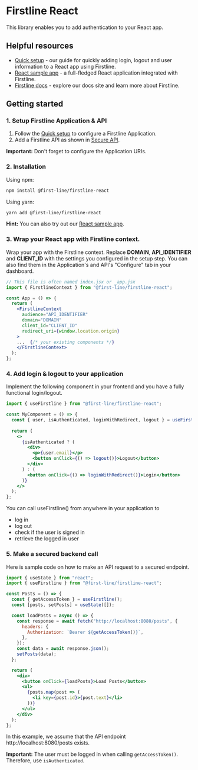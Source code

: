 # Firstline React

This library enables you to add authentication to your React app.

## Helpful resources

- [Quick setup](https://docs.firstline.sh/quicksetup) - our guide for quickly adding login, logout and user information to a React app using Firstline.
- [React sample app](https://github.com/firstline-idp/sample-firstline-react) - a full-fledged React application integrated with Firstline.
- [Firstline docs](https://docs.firstline.sh) - explore our docs site and learn more about Firstline.

## Getting started

### 1. Setup Firstline Application & API

1. Follow the [Quick setup](https://docs.firstline.sh/quicksetup) to configure a Firstline Application.
2. Add a Firstline API as shown in [Secure API](https://docs.firstline.sh/secureapi).

**Important:** Don't forget to configure the Application URIs.

### 2. Installation

Using npm:

```sh
npm install @first-line/firstline-react
```

Using yarn:

```sh
yarn add @first-line/firstline-react
```

**Hint:** You can also try out our [React sample app](https://github.com/firstline-idp/sample-firstline-react).

### 3. Wrap your React app with Firstline context.

Wrap your app with the Firstline context. Replace **DOMAIN**, **API_IDENTIFIER** and **CLIENT_ID** with the settings you configured in the setup step. You can also find them in the Application's and API's "Configure" tab in your dashboard.

```jsx
// This file is often named index.jsx or _app.jsx
import { FirstlineContext } from "@first-line/firstline-react";

const App = () => {
  return (
    <FirstlineContext
      audience="API_IDENTIFIER"
      domain="DOMAIN"
      client_id="CLIENT_ID"
      redirect_uri={window.location.origin}
    >
    ...  {/* your existing components */}
    </FirstlineContext>
  );
};
```

### 4. Add login & logout to your application

Implement the following component in your frontend and you have a fully functional login/logout.

```jsx
import { useFirstline } from "@first-line/firstline-react";

const MyComponent = () => {
  const { user, isAuthenticated, loginWithRedirect, logout } = useFirstline();
  
  return (
    <>
      {isAuthenticated ? (
        <div>
          <p>{user.email}</p>
          <button onClick={() => logout()}>Logout</button>
        </div>
      ) : (
        <button onClick={() => loginWithRedirect()}>Login</button>
      )}
    </>
  );
};
```

You can call useFirstline() from anywhere in your application to
- log in
- log out
- check if the user is signed in
- retrieve the logged in user

### 5. Make a secured backend call

Here is sample code on how to make an API request to a secured endpoint.

```jsx
import { useState } from "react";
import { useFirstline } from "@first-line/firstline-react";

const Posts = () => {
  const { getAccessToken } = useFirstline();
  const [posts, setPosts] = useState([]);

  const loadPosts = async () => {
    const response = await fetch("http://localhost:8080/posts", {
      headers: {
        Authorization: `Bearer ${getAccessToken()}`,
      },
    });
    const data = await response.json();
    setPosts(data);
  };

  return (
    <div>
      <button onClick={loadPosts}>Load Posts</button>
      <ul>
        {posts.map(post => (
          <li key={post.id}>{post.text}</li>
        ))}
      </ul>
    </div>
  );
};
```

In this example, we assume that the API endpoint http://localhost:8080/posts exists.

**Important:** The user must be logged in when calling `getAccessToken()`. Therefore, use `isAuthenticated`.

